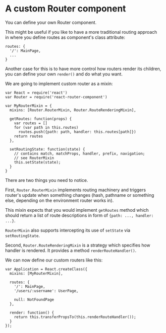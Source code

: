 # A custom Router component

You can define your own Router component.

This might be useful if you like to have a more traditional routing approach in
where you define routes as component's class attribute:

    routes: {
      '/': MainPage,
      ...
    }

Another case for this is to have more control how routers render its children,
you can define your own `render()` and do what you want.

We are going to implement custom router as a mixin:

    var React = require('react')
    var Router = require('react-router-component')

    var MyRouterMixin = {
      mixins: [Router.RouterMixin, Router.RouteRenderingMixin],

      getRoutes: function(props) {
        var routes = []
        for (var path in this.routes)
          routes.push({path: path, handler: this.routes[path]})
        return routes
      },

      setRoutingState: function(state) {
        // contains match, matchProps, handler, prefix, navigation;
        // see RouterMixin
        this.setState(state);
      }
    }

There are two things you need to notice.

First, `Router.RouterMixin` implements routing machinery and triggers router's
update when something changes (hash, pathname or something else, depending on
the environment router works in).

This mixin expects that you would implement `getRoutes` method which should
return a list of route descriptions in form of `{path: ..., handler: ...}`.

`RouterMixin` also supports intercepting its use of `setState` via `setRoutingState`.

Second, `Router.RouteRenderingMixin` is a strategy which specifies how
handler is rendered. It provides a method `renderRouteHandler()`.

We can now define our custom routers like this:

    var Application = React.createClass({
      mixins: [MyRouterMixin],

      routes: {
        '/': MainPage,
        '/users/:username': UserPage,

        null: NotFoundPage
      },

      render: function() {
        return this.transferPropsTo(this.renderRouteHandler());
      }
    });
